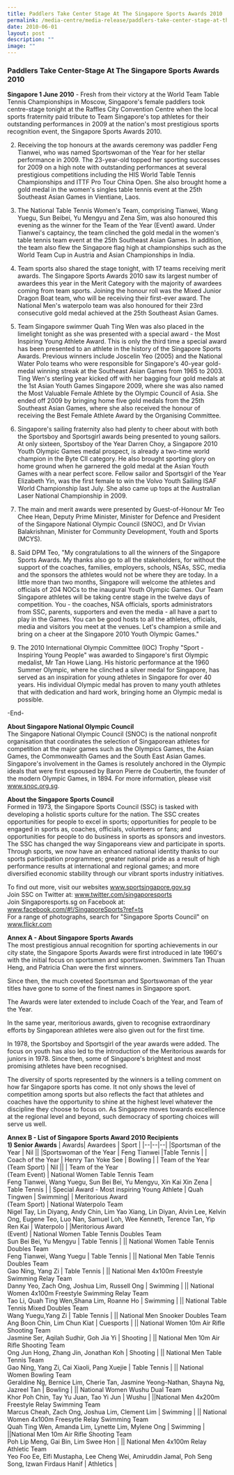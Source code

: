 ```yaml
---
title: Paddlers Take Center Stage At The Singapore Sports Awards 2010
permalink: /media-centre/media-release/paddlers-take-center-stage-at-the-singapore-sports-awards-2010/
date: 2010-06-01
layout: post
description: ""
image: ""
---
```

### **Paddlers Take Center-Stage At The Singapore Sports Awards 2010**

**Singapore 1 June 2010** - Fresh from their victory at the World Team Table Tennis Championships in Moscow, Singapore's female paddlers took centre-stage tonight at the Raffles City Convention Centre when the local sports fraternity paid tribute to Team Singapore's top athletes for their outstanding performances in 2009 at the nation's most prestigious sports recognition event, the Singapore Sports Awards 2010.

2. Receiving the top honours at the awards ceremony was paddler Feng Tianwei, who was named Sportswoman of the Year for her stellar performance in 2009. The 23-year-old topped her sporting successes for 2009 on a high note with outstanding performances at several prestigious competitions including the HIS World Table Tennis Championships and ITTF Pro Tour China Open. She also brought home a gold medal in the women's singles table tennis event at the 25th Southeast Asian Games in Vientiane, Laos.

3. The National Table Tennis Women's Team, comprising Tianwei, Wang Yuegu, Sun Beibei, Yu Mengyu and Zena Sim, was also honoured this evening as the winner for the Team of the Year (Event) award. Under Tianwei's captaincy, the team clinched the gold medal in the women's table tennis team event at the 25th Southeast Asian Games. In addition, the team also flew the Singapore flag high at championships such as the World Team Cup in Austria and Asian Championships in India.

4. Team sports also shared the stage tonight, with 17 teams receiving merit awards. The Singapore Sports Awards 2010 saw its largest number of awardees this year in the Merit Category with the majority of awardees coming from team sports. Joining the honour roll was the Mixed Junior Dragon Boat team, who will be receiving their first-ever award. The National Men's waterpolo team was also honoured for their 23rd consecutive gold medal achieved at the 25th Southeast Asian Games.

5. Team Singapore swimmer Quah Ting Wen was also placed in the limelight tonight as she was presented with a special award - the Most Inspiring Young Athlete Award. This is only the third time a special award has been presented to an athlete in the history of the Singapore Sports Awards. Previous winners include Joscelin Yeo (2005) and the National Water Polo teams who were responsible for Singapore's 40-year gold-medal winning streak at the Southeast Asian Games from 1965 to 2003. Ting Wen's sterling year kicked off with her bagging four gold medals at the 1st Asian Youth Games Singapore 2009, where she was also named the Most Valuable Female Athlete by the Olympic Council of Asia. She ended off 2009 by bringing home five gold medals from the 25th Southeast Asian Games, where she also received the honour of receiving the Best Female Athlete Award by the Organising Committee.

6. Singapore's sailing fraternity also had plenty to cheer about with both the Sportsboy and Sportsgirl awards being presented to young sailors. At only sixteen, Sportsboy of the Year Darren Choy, a Singapore 2010 Youth Olympic Games medal prospect, is already a two-time world champion in the Byte CII category. He also brought sporting glory on home ground when he garnered the gold medal at the Asian Youth Games with a near perfect score. Fellow sailor and Sportsgirl of the Year Elizabeth Yin, was the first female to win the Volvo Youth Sailing ISAF World Championship last July. She also came up tops at the Australian Laser National Championship in 2009.

7. The main and merit awards were presented by Guest-of-Honour Mr Teo Chee Hean, Deputy Prime Minister, Minister for Defence and President of the Singapore National Olympic Council (SNOC), and Dr Vivian Balakrishnan, Minister for Community Development, Youth and Sports (MCYS).

8. Said DPM Teo, "My congratulations to all the winners of the Singapore Sports Awards. My thanks also go to all the stakeholders, for without the support of the coaches, families, employers, schools, NSAs, SSC, media and the sponsors the athletes would not be where they are today. In a little more than two months, Singapore will welcome the athletes and officials of 204 NOCs to the inaugural Youth Olympic Games. Our Team Singapore athletes will be taking centre stage in the twelve days of competition. You - the coaches, NSA officials, sports administrators from SSC, parents, supporters and even the media - all have a part to play in the Games. You can be good hosts to all the athletes, officials, media and visitors you meet at the venues. Let's champion a smile and bring on a cheer at the Singapore 2010 Youth Olympic Games."

9. The 2010 International Olympic Committee (IOC) Trophy "Sport - Inspiring Young People" was awarded to Singapore's first Olympic medalist, Mr Tan Howe Liang. His historic performance at the 1960 Summer Olympic, where he clinched a silver medal for Singapore, has served as an inspiration for young athletes in Singapore for over 40 years. His individual Olympic medal has proven to many youth athletes that with dedication and hard work, bringing home an Olympic medal is possible.

-End-

**About Singapore National Olympic Council**
<br>
The Singapore National Olympic Council (SNOC) is the national nonprofit organisation that coordinates the selection of Singaporean athletes for competition at the major games such as the Olympics Games, the Asian Games, the Commonwealth Games and the South East Asian Games. Singapore's involvement in the Games is resolutely anchored in the Olympic ideals that were first espoused by Baron Pierre de Coubertin, the founder of the modern Olympic Games, in 1894. For more information, please visit www.snoc.org.sg.

**About the Singapore Sports Council**
<br>
Formed in 1973, the Singapore Sports Council (SSC) is tasked with developing a holistic sports culture for the nation. The SSC creates opportunities for people to excel in sports; opportunities for people to be engaged in sports as, coaches, officials, volunteers or fans; and opportunities for people to do business in sports as sponsors and investors. The SSC has changed the way Singaporeans view and participate in sports. Through sports, we now have an enhanced national identity thanks to our sports participation programmes; greater national pride as a result of high performance results at international and regional games; and more diversified economic stability through our vibrant sports industry initiatives.

To find out more, visit our websites www.sportsingapore.gov.sg
<br>
Join SSC on Twitter at: www.twitter.com/singaporesports
<br>
Join Singaporesports.sg on Facebook at: www.facebook.com/#!/SingaporeSports?ref=ts
<br>
For a range of photographs, search for "Singapore Sports Council" on www.flickr.com


**Annex A - About Singapore Sports Awards**
<br>
The most prestigious annual recognition for sporting achievements in our city state, the Singapore Sports Awards were first introduced in late 1960's with the initial focus on sportsmen and sportswomen. Swimmers Tan Thuan Heng, and Patricia Chan were the first winners.

Since then, the much coveted Sportsman and Sportswoman of the year titles have gone to some of the finest names in Singapore sport.

The Awards were later extended to include Coach of the Year, and Team of the Year.

In the same year, meritorious awards, given to recognise extraordinary efforts by Singaporean athletes were also given out for the first time.

In 1978, the Sportsboy and Sportsgirl of the year awards were added. The focus on youth has also led to the introduction of the Meritorious awards for juniors in 1978. Since then, some of Singapore's brightest and most promising athletes have been recognised.

The diversity of sports represented by the winners is a telling comment on how far Singapore sports has come. It not only shows the level of competition among sports but also reflects the fact that athletes and coaches have the opportunity to shine at the highest level whatever the discipline they choose to focus on. As Singapore moves towards excellence at the regional level and beyond, such democracy of sporting choices will serve us well.

**Annex B - List of Singapore Sports Award 2010 Recipients**
<br>
**1) Senior Awards**
| Awards| Awardees | Sport |
|--|--|--|
|Sportsman of the Year | Nil ||
|Sportswoman of the Year | Feng Tianwei |Table Tennis |
| Coach of the Year | Henry Tan Yoke See | Bowling |
| Team of the Year<br>(Team Sport) | Nil ||
| Team of the Year<br>(Team Event) | National Women Table Tennis Team<br>Feng Tianwei, Wang Yuegu, Sun Bei Bei, Yu Mengyu, Xin Kai Xin Zena | Table Tennis |
| Special Award - Most inspiring Young Athlete | Quah Tingwen | Swimming|
| Meritorious Award<br>(Team Sport) | National Waterpolo Team<br>Nigel Tay, Lin Diyang, Andy Chin, Lim Yao Xiang, Lin Diyan, Alvin Lee, Kelvin Ong, Eugene Teo, Luo Nan, Samuel Loh, Wee Kenneth, Terence Tan, Yip Ren Kai | Waterpolo |
|Meritorious Award<br>(Event) | National Women Table Tennis Doubles Team<br>Sun Bei Bei, Yu Mengyu | Table Tennis |
|| National Women Table Tennis Doubles Team<br>Feng Tianwei, Wang Yuegu | Table Tennis |
|| National Men Table Tennis Doubles Team<br>Gao Ning, Yang Zi | Table Tennis |
|| National Men 4x100m Freestyle Swimming Relay Team<br>Danny Yeo, Zach Ong, Joshua Lim, Russell Ong | Swimming |
|| National Women 4x100m Freestyle Swimming Relay Team<br>Tao Li, Quah Ting Wen,Shana Lim, Roanne Ho | Swimming |
|| National Table Tennis Mixed Doubles Team<br>Wang Yuegu,Yang Zi | Table Tennis |
|| National Men Snooker Doubles Team<br>Ang Boon Chin, Lim Chun Kiat | Cuesports |
|| National Women 10m Air Rifle Shooting Team<br>Jasmine Ser, Aqilah Sudhir, Goh Jia Yi | Shooting |
|| National Men 10m Air Rifle Shooting Team<br>Ong Jun Hong, Zhang Jin, Jonathan Koh | Shooting |
|| National Men Table Tennis Team<br>Gao Ning, Yang Zi, Cai Xiaoli, Pang Xuejie | Table Tennis |
|| National Women Bowling Team<br>Geraldine Ng, Bernice Lim, Cherie Tan, Jasmine Yeong-Nathan, Shayna Ng, Jazreel Tan | Bowling |
|| National Women Wushu Dual Team<br>Khor Poh Chin, Tay Yu Juan, Tao Yi Jun | Wushu |
||National Men 4x200m Freestyle Relay Swimming Team<br>Marcus Cheah, Zach Ong, Joshua Lim, Clement Lim | Swimming |
|| National Women 4x100m Freesytle Relay Swimming Team<br>Quah Ting Wen, Amanda Lim, Lynette Lim, Mylene Ong | Swimming |
||National Men 10m Air Rifle Shooting Team<br>Poh Lip Meng, Gai Bin, Lim Swee Hon |
|| National Men 4x100m Relay Athletic Team<br>Yeo Foo Ee, Elfi Mustapha, Lee Cheng Wei, Amiruddin Jamal, Poh Seng Song, Izwan Firdaus Hanif | Athletics |










